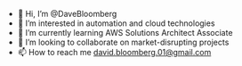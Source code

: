- 👋 Hi, I’m @DaveBloomberg
- 👀 I’m interested in automation and cloud technologies
- 🌱 I’m currently learning AWS Solutions Architect Associate
- 💞️ I’m looking to collaborate on market-disrupting projects
- 📫 How to reach me david.bloomberg.01@gmail.com

<!---
DaveBloomberg/DaveBloomberg is a ✨ special ✨ repository because its `README.md` (this file) appears on your GitHub profile.
You can click the Preview link to take a look at your changes.
--->
